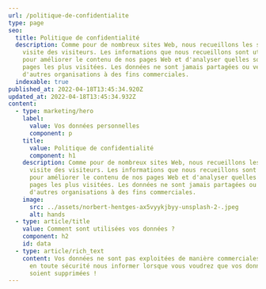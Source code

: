 ```yaml
---
url: /politique-de-confidentialite
type: page
seo:
  title: Politique de confidentialité
  description: Comme pour de nombreux sites Web, nous recueillons les sessions de
    visite des visiteurs. Les informations que nous recueillons sont utilisées
    pour améliorer le contenu de nos pages Web et d'analyser quelles sont les
    pages les plus visitées. Les données ne sont jamais partagées ou vendues à
    d'autres organisations à des fins commerciales.
  indexable: true
published_at: 2022-04-18T13:45:34.920Z
updated_at: 2022-04-18T13:45:34.932Z
content:
  - type: marketing/hero
    label:
      value: Vos données personnelles
      component: p
    title:
      value: Politique de confidentialité
      component: h1
    description: Comme pour de nombreux sites Web, nous recueillons les sessions de
      visite des visiteurs. Les informations que nous recueillons sont utilisées
      pour améliorer le contenu de nos pages Web et d'analyser quelles sont les
      pages les plus visitées. Les données ne sont jamais partagées ou vendues à
      d'autres organisations à des fins commerciales.
    image:
      src: ../assets/norbert-hentges-ax5vyykjbyy-unsplash-2-.jpeg
      alt: hands
  - type: article/title
    value: Comment sont utilisées vos données ?
    component: h2
    id: data
  - type: article/rich_text
    content: Vos données ne sont pas exploitées de manière commerciales. Vous pouvez
      en toute sécurité nous informer lorsque vous voudrez que vos données
      soient supprimées !
---
```

